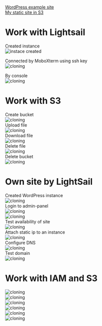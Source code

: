  

[WordPress example site](http://cheesemite.tech/)  
[My static site in S3](http://barichev.s3-website-us-east-1.amazonaws.com/)  

# Work with Lightsail  
Created instance  
![instace created](res/img1.png)  

Connected by MoboXterm using ssh key  
![cloning](res/img2.png)  

By console  
![cloning](res/img3.png)  

# Work with S3  
Create bucket  
![cloning](res/img4.png)  
Upload file  
![cloning](res/img5.png)  
Download file  
![cloning](res/img6.png)  
Delete file  
![cloning](res/img7.png)  
Delete bucket   
![cloning](res/img8.png)  
# Own site by LightSail  
Created WordPress instance  
![cloning](res/img9.png)  
Login to admin-panel  
![cloning](res/img11.png)  
![cloning](res/img10.png)  
Test availability of site  
![cloning](res/img12.png)  
Attach static ip to an instance  
![cloning](res/img13.png)  
Configure DNS  
![cloning](res/img14.png)  
Test domain  
![cloning](res/img15.png)
# Work with IAM and S3  
![cloning](res/img16.png)  
![cloning](res/img17.png)  
![cloning](res/img18.png)  
![cloning](res/img19.png)  
![cloning](res/img20.png)  
![cloning](res/img21.png)   
